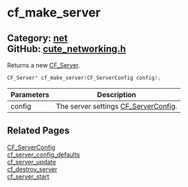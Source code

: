 [](../header.md ':include')

# cf_make_server

Category: [net](https://github.com/RandyGaul/cute_framework/blob/master/docs/api_reference?id=net)  
GitHub: [cute_networking.h](https://github.com/RandyGaul/cute_framework/blob/master/include/cute_networking.h)  
---

Returns a new [CF_Server](https://github.com/RandyGaul/cute_framework/blob/master/docs/net/cf_server.md).

```cpp
CF_Server* cf_make_server(CF_ServerConfig config);
```

Parameters | Description
--- | ---
config | The server settings [CF_ServerConfig](https://github.com/RandyGaul/cute_framework/blob/master/docs/net/cf_serverconfig.md).

## Related Pages

[CF_ServerConfig](https://github.com/RandyGaul/cute_framework/blob/master/docs/net/cf_serverconfig.md)  
[cf_server_config_defaults](https://github.com/RandyGaul/cute_framework/blob/master/docs/net/cf_server_config_defaults.md)  
[cf_server_update](https://github.com/RandyGaul/cute_framework/blob/master/docs/net/cf_server_update.md)  
[cf_destroy_server](https://github.com/RandyGaul/cute_framework/blob/master/docs/net/cf_destroy_server.md)  
[cf_server_start](https://github.com/RandyGaul/cute_framework/blob/master/docs/net/cf_server_start.md)  
